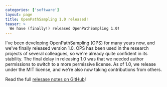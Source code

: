 ```yaml
---
categories: ['software']
layout: page
title: OpenPathSampling 1.0 released!
teaser: >
  We have (finally!) released OpenPathSampling 1.0!
---
```


I've been developing OpenPathSampling (OPS) for many years now, and we've finally released version 1.0.
OPS has been used in the research projects of several colleagues, so we're already quite confident in its stability.
The final delay in releasing 1.0 was that we needed author permissions to switch to a more permissive license.
As of 1.0, we release under the MIT license, and we're also now taking contributions from others.

Read the full [relesase notes on GitHub](https://github.com/openpathsampling/openpathsampling/releases/tag/v1.0)!
